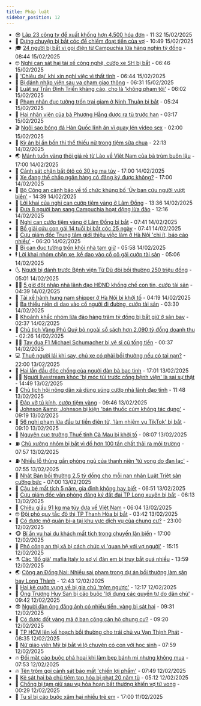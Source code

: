 ```yaml
---
title: Pháp luật
sidebar_position: 12
---
```


<!-- vnexpress-phap-luat:START -->
- 😎 [Lập 23 công ty để xuất khống hơn 4.500 hóa đơn](https://vnexpress.net/lap-23-cong-ty-de-xuat-khong-hon-4-500-hoa-don-4849945.html) - 11:32 15/02/2025
- 🥰 [Dựng chuyện bị bắt cóc để chiếm đoạt tiền của vợ](https://vnexpress.net/dung-chuyen-bi-bat-coc-de-chiem-doat-tien-cua-vo-4849940.html) - 10:49 15/02/2025
- 🎓 [24 người bị bắt vì gọi điện từ Campuchia lừa hàng nghìn tỷ đồng](https://vnexpress.net/nhom-goi-dien-thoai-tu-campuchia-lua-hang-nghin-ty-dong-bi-bat-4849820.html) - 08:44 15/02/2025
- 🤓 [Nghi can sát hại tài xế công nghệ, cướp xe SH bị bắt](https://vnexpress.net/nghi-can-sat-hai-tai-xe-cong-nghe-cuop-xe-sh-bi-bat-4849682.html) - 06:46 15/02/2025
- 🎊 [&#39;Chiêu dại&#39; khi xin nghỉ việc vì thất tình](https://vnexpress.net/chieu-dai-khi-xin-nghi-viec-vi-that-tinh-4849736.html) - 06:44 15/02/2025
- 🙉 [Bị đánh nhập viện sau va chạm giao thông](https://vnexpress.net/bi-danh-nhap-vien-sau-va-cham-giao-thong-4849885.html) - 06:31 15/02/2025
- 🤡 [Luật sư Trần Đình Triển kháng cáo, cho là &#39;không phạm tội&#39;](https://vnexpress.net/luat-su-tran-dinh-trien-khang-cao-cho-la-khong-pham-toi-4849888.html) - 06:02 15/02/2025
- 🗽 [Phạm nhân đục tường trốn trại giam ở Ninh Thuận bị bắt](https://vnexpress.net/pham-nhan-duc-tuong-tron-trai-giam-o-ninh-thuan-bi-bat-4849879.html) - 05:24 15/02/2025
- 🌋 [Hai nhân viên của bà Phương Hằng được ra tù trước hạn](https://vnexpress.net/hai-nhan-vien-cua-ba-phuong-hang-duoc-ra-tu-truoc-han-4849831.html) - 03:17 15/02/2025
- 🎬 [Ngôi sao bóng đá Hàn Quốc lĩnh án vì quay lén video sex](https://vnexpress.net/ngoi-sao-bong-da-han-quoc-linh-an-vi-quay-len-video-sex-4849742.html) - 02:00 15/02/2025
- 💯 [Kỳ án bí ẩn bốn thi thể thiếu nữ trong tiệm sữa chua](https://vnexpress.net/bi-an-vu-bon-thi-the-thieu-nu-chay-den-trong-tiem-sua-chua-4849686.html) - 22:13 14/02/2025
- 🌏 [Mánh tuồn vàng thỏi giá rẻ từ Lào về Việt Nam của bà trùm buôn lậu](https://vnexpress.net/manh-tuon-vang-thoi-gia-re-tu-lao-ve-viet-nam-cua-ba-trum-buon-lau-4849573.html) - 17:00 14/02/2025
- 🌊 [Cảnh sát chặn bắt ôtô có 30 kg ma túy](https://vnexpress.net/canh-sat-chan-bat-oto-co-30-kg-ma-tuy-4849729.html) - 17:00 14/02/2025
- 💂 [Xe đang thế chấp ngân hàng có đăng ký được không?](https://vnexpress.net/xe-dang-the-chap-ngan-hang-co-dang-ky-duoc-khong-4849075.html) - 17:00 14/02/2025
- 🎡 [Bộ Công an cảnh báo về tổ chức khủng bố &#39;Ủy ban cứu người vượt biển&#39;](https://vnexpress.net/bo-cong-an-canh-bao-ve-to-chuc-khung-bo-uy-ban-cuu-nguoi-vuot-bien-4849714.html) - 14:39 14/02/2025
- 🫶 [Lời khai của nghi can cướp tiệm vàng ở Lâm Đồng](https://vnexpress.net/loi-khai-cua-nghi-can-cuop-tiem-vang-o-lam-dong-4849710.html) - 13:36 14/02/2025
- 🐲 [Đưa 8 người bạn sang Campuchia hoạt động lừa đảo](https://vnexpress.net/dua-8-nguoi-ban-sang-campuchia-hoat-dong-lua-dao-4849695.html) - 12:16 14/02/2025
- 🚀 [Nghi can cướp tiệm vàng ở Lâm Đồng bị bắt](https://vnexpress.net/nghi-can-cuop-tiem-vang-o-lam-dong-bi-bat-4849589.html) - 07:41 14/02/2025
- 🎊 [Bố giải cứu con gái 14 tuổi bị bắt cóc 25 ngày](https://vnexpress.net/bo-giai-cuu-con-gai-14-tuoi-bi-bat-coc-25-ngay-4849514.html) - 07:41 14/02/2025
- 🤗 [Cựu giám đốc Trung tâm giới thiệu việc làm ở Hà Nội &#39;chi ít, báo cáo nhiều&#39;](https://vnexpress.net/cuu-giam-doc-trung-tam-gioi-thieu-viec-lam-o-ha-noi-chi-it-bao-cao-nhieu-4849473.html) - 06:20 14/02/2025
- 🗽 [Bị can đục tường trốn khỏi nhà tạm giữ](https://vnexpress.net/bi-can-duc-tuong-tron-khoi-nha-tam-giu-4849532.html) - 05:58 14/02/2025
- 🕴 [Lời khai nhóm chặn xe, kề dao vào cổ cô gái cướp tài sản](https://video.vnexpress.net/loi-khai-nhom-chan-xe-ke-dao-vao-co-co-gai-cuop-tai-san-4848860.html) - 05:06 14/02/2025
- 🌜 [Người bị đánh trước Bệnh viện Từ Dũ đòi bồi thường 250 triệu đồng](https://vnexpress.net/nguoi-bi-danh-truoc-benh-vien-tu-du-doi-boi-thuong-250-trieu-dong-4849485.html) - 05:01 14/02/2025
- 🧑‍🏫 [5 giờ đột nhập nhà lãnh đạo HĐND khống chế con tin, cướp tài sản](https://vnexpress.net/5-gio-dot-nhap-nha-lanh-dao-hdnd-khong-che-con-tin-cuop-tai-san-4849277.html) - 04:39 14/02/2025
- 🦩 [Tài xế hành hung nam shipper ở Hà Nội bị khởi tố](https://vnexpress.net/tai-xe-hanh-hung-nam-shipper-o-ha-noi-bi-khoi-to-4849481.html) - 04:19 14/02/2025
- 💼 [Ba thiếu niên dí dao vào cổ người đi đường, cướp tài sản](https://vnexpress.net/ba-thieu-nien-di-dao-vao-co-nguoi-di-duong-cuop-tai-san-4849426.html) - 03:30 14/02/2025
- 💫 [Khoảnh khắc nhóm lừa đảo hàng trăm tỷ đồng bị bắt giữ ở sân bay](https://video.vnexpress.net/khoanh-khac-nhom-lua-dao-hang-tram-ty-dong-bi-bat-giu-o-san-bay-4849302.html) - 02:37 14/02/2025
- 🦅 [Chủ tịch Vàng Phú Quý bỏ ngoài sổ sách hơn 2.090 tỷ đồng doanh thu](https://vnexpress.net/chu-tich-vang-phu-quy-bo-ngoai-so-sach-hon-2-090-ty-dong-doanh-thu-4849377.html) - 02:26 14/02/2025
- 🧑‍💻 [Tay đua F1 Michael Schumacher bị vệ sĩ cũ tống tiền](https://vnexpress.net/cuu-ve-si-cua-tay-dua-vo-dich-michael-schumacher-tong-tien-chu-4849308.html) - 00:37 14/02/2025
- 💻 [Thuê người lái khi say, chủ xe có phải bồi thường nếu có tai nạn?](https://vnexpress.net/thue-nguoi-lai-khi-say-chu-xe-co-phai-boi-thuong-neu-co-tai-nan-4847683.html) - 22:00 13/02/2025
- 🤠 [Hai lần đầu độc chồng của người đàn bà bạc tình](https://vnexpress.net/hai-lan-dau-doc-chong-cua-nguoi-dan-ba-bac-tinh-4849236.html) - 17:01 13/02/2025
- 🧑‍🏫 [Người livestream khóc &#39;bị móc túi trước cổng bệnh viện&#39; là sai sự thật](https://vnexpress.net/nguoi-livestream-khoc-bi-moc-tui-truoc-cong-benh-vien-la-sai-su-that-4849283.html) - 14:49 13/02/2025
- 🌈 [Chủ tịch hội nông dân xã dùng súng cướp nhà lãnh đạo tỉnh](https://vnexpress.net/chu-tich-nong-dan-xa-dung-sung-cuop-tai-san-nha-lanh-dao-tinh-4849261.html) - 11:48 13/02/2025
- 🌮 [Đập vỡ tủ kính, cướp tiệm vàng](https://vnexpress.net/dap-bua-cuop-tiem-vang-trong-5-giay-4849229.html) - 09:46 13/02/2025
- 🐲 [Johnson &amp;amp; Johnson bị kiện &#39;bán thuốc cúm không tác dụng&#39;](https://vnexpress.net/johnson-johnson-bi-kien-ban-thuoc-cum-khong-tac-dung-4849123.html) - 09:19 13/02/2025
- 🧰 [56 nghi phạm lừa đầu tư tiền điện tử, &#39;làm nhiệm vụ TikTok&#39; bị bắt](https://vnexpress.net/56-nghi-pham-lua-dau-tu-tien-dien-tu-lam-nhiem-vu-tiktok-bi-bat-4849200.html) - 09:10 13/02/2025
- 💄 [Nguyên cục trưởng Thuế tỉnh Cà Mau bị khởi tố](https://vnexpress.net/nguyen-cuc-truong-thue-tinh-ca-mau-bi-khoi-to-4849143.html) - 08:07 13/02/2025
- ⛽️ [Chủ xưởng nhôm bị bắt vì đổ hơn 100 tấn chất thải ra môi trường](https://vnexpress.net/chu-xuong-nhom-bi-bat-vi-do-hon-100-tan-chat-thai-ra-moi-truong-4849132.html) - 07:57 13/02/2025
- ⛽️ [Nhiều lỗ thủng gần phòng ngủ của thanh niên &#39;tử vong do đạn lạc&#39;](https://vnexpress.net/nhieu-lo-thung-gan-phong-ngu-cua-thanh-nien-tu-vong-do-dan-lac-4848882.html) - 07:55 13/02/2025
- 💂 [Nhật Bản bồi thường 2,5 tỷ đồng cho mỗi nạn nhân Luật Triệt sản cưỡng bức](https://vnexpress.net/nhat-ban-boi-thuong-2-5-ty-dong-cho-moi-nan-nhan-luat-triet-san-cuong-buc-4849087.html) - 07:00 13/02/2025
- 🤔 [Cậu bé mất tích 5 năm, gia đình không hay biết](https://vnexpress.net/cau-be-mat-tich-5-nam-gia-dinh-khong-hay-biet-4849052.html) - 06:51 13/02/2025
- 🧐 [Cựu giám đốc văn phòng đăng ký đất đai TP Long xuyên bị bắt](https://vnexpress.net/cuu-giam-doc-van-phong-dang-ky-dat-dai-tp-long-xuyen-bi-bat-4849080.html) - 06:13 13/02/2025
- 🎃 [Chiêu giấu 91 kg ma túy đưa về Việt Nam](https://vnexpress.net/chieu-giau-91-kg-ma-tuy-dua-ve-viet-nam-4849032.html) - 06:04 13/02/2025
- 🤓 [Đội phó quy tắc đô thị TP Thanh Hóa bị bắt](https://vnexpress.net/doi-pho-quy-tac-do-thi-tp-thanh-hoa-bi-bat-4848963.html) - 03:42 13/02/2025
- 💃 [Có được mở quán bi-a tại khu vực dịch vụ của chung cư?](https://vnexpress.net/co-duoc-mo-quan-bi-a-tai-khu-vuc-dich-vu-cua-chung-cu-4847658.html) - 23:00 12/02/2025
- 🐵 [Bí ẩn vụ hai du khách mất tích trong chuyến lặn biển](https://vnexpress.net/bi-an-vu-cap-du-khach-mat-tich-trong-chuyen-lan-bien-4848802.html) - 17:00 12/02/2025
- 🤖 [Phó công an thị xã bị cách chức vì &#39;quan hệ với vợ người&#39;](https://vnexpress.net/pho-cong-an-thi-xa-bi-cach-chuc-vi-quan-he-voi-vo-nguoi-4848849.html) - 15:15 12/02/2025
- ⚗️ [Các &#39;Bố già&#39; mafia Italy lo sợ vì đàn em bị truy bắt quá nhiều](https://vnexpress.net/cac-bo-gia-mafia-italy-lo-so-vi-dan-em-bi-truy-bat-qua-nhieu-4848792.html) - 13:59 12/02/2025
- 🌏 [Công an Đồng Nai: Nhiều sai phạm trong dự án bồi thường làm sân bay Long Thành](https://vnexpress.net/cong-an-dong-nai-nhieu-sai-pham-trong-du-an-boi-thuong-lam-san-bay-long-thanh-4848819.html) - 12:43 12/02/2025
- 🦆 [Hai kẻ cướp vụng về bị gia chủ &#39;trộm ngược&#39;](https://vnexpress.net/hai-ke-cuop-vung-ve-bi-gia-chu-trom-nguoc-4848652.html) - 12:17 12/02/2025
- 🐎 [Ông Trương Huy San bị cáo buộc &#39;lợi dụng các quyền tự do dân chủ&#39;](https://vnexpress.net/ong-truong-huy-san-bi-cao-buoc-loi-dung-cac-quyen-tu-do-dan-chu-4848755.html) - 09:42 12/02/2025
- 😎 [Người đàn ông đăng ảnh có nhiều tiền, vàng bị sát hại](https://vnexpress.net/nguoi-dan-ong-dang-anh-co-nhieu-tien-vang-bi-sat-hai-4848748.html) - 09:31 12/02/2025
- 💪 [Có được đốt vàng mã ở ban công căn hộ chung cư?](https://vnexpress.net/co-duoc-dot-vang-ma-o-ban-cong-can-ho-chung-cu-4848746.html) - 09:20 12/02/2025
- 🤡 [TP HCM lên kế hoạch bồi thường cho trái chủ vụ Vạn Thịnh Phát](https://vnexpress.net/tp-hcm-len-ke-hoach-boi-thuong-cho-trai-chu-vu-van-thinh-phat-4848646.html) - 08:35 12/02/2025
- 🌁 [Nữ giáo viên Mỹ bị bắt vì lộ chuyện có con với học sinh](https://vnexpress.net/nu-giao-vien-bi-bat-vi-lo-chuyen-co-con-voi-hoc-sinh-13-tuoi-4848672.html) - 07:59 12/02/2025
- 🔥 [Đối mặt cáo buộc phá hoại khi làm bẹp bánh mì nhưng không mua](https://vnexpress.net/doi-mat-cao-buoc-pha-hoai-khi-lam-bep-banh-mi-nhung-khong-mua-4848635.html) - 07:53 12/02/2025
- 🔥 [Tên trộm gọi cảnh sát báo mất &#39;chiến lợi phẩm&#39;](https://vnexpress.net/ten-trom-goi-canh-sat-bao-mat-chien-loi-pham-4848624.html) - 07:49 12/02/2025
- 👺 [Kẻ sát hại bà chủ tiệm tạp hóa bị phạt 20 năm tù](https://vnexpress.net/ke-sat-hai-ba-chu-tiem-tap-hoa-bi-phat-20-nam-tu-4848552.html) - 05:12 12/02/2025
- 🎊 [Chồng bị tạm giữ sau vụ hỏa hoạn bất thường khiến vợ tử vong](https://vnexpress.net/chong-bi-tam-giu-sau-vu-hoa-hoan-bat-thuong-khien-vo-tu-vong-4848399.html) - 00:29 12/02/2025
- 🎊 [Tu sĩ bị cáo buộc xâm hại nhiều trẻ em](https://vnexpress.net/tu-si-bi-cao-buoc-xam-hai-nhieu-tre-em-4848344.html) - 17:00 11/02/2025<!-- vnexpress-phap-luat:END -->

